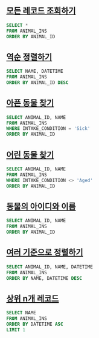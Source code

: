 
## [모든 레코드 조회하기](https://school.programmers.co.kr/learn/courses/30/lessons/59034)
~~~sql
SELECT *
FROM ANIMAL_INS 
ORDER BY ANIMAL_ID
~~~

## [역순 정렬하기](https://school.programmers.co.kr/learn/courses/30/lessons/59035)
~~~sql
SELECT NAME, DATETIME
FROM ANIMAL_INS 
ORDER BY ANIMAL_ID DESC
~~~

## [아픈 동물 찾기](https://school.programmers.co.kr/learn/courses/30/lessons/59036)
~~~sql
SELECT ANIMAL_ID, NAME
FROM ANIMAL_INS
WHERE INTAKE_CONDITION = 'Sick'
ORDER BY ANIMAL_ID
~~~

## [어린 동물 찾기](https://school.programmers.co.kr/learn/courses/30/lessons/59037)
~~~sql
SELECT ANIMAL_ID, NAME
FROM ANIMAL_INS 
WHERE INTAKE_CONDITION <> 'Aged'
ORDER BY ANIMAL_ID
~~~

## [동물의 아이디와 이름](https://school.programmers.co.kr/learn/courses/30/lessons/59403)
~~~sql
SELECT ANIMAL_ID, NAME 
FROM ANIMAL_INS
ORDER BY ANIMAL_ID
~~~

## [여러 기준으로 정렬하기](https://school.programmers.co.kr/learn/courses/30/lessons/59404)
~~~sql
SELECT ANIMAL_ID, NAME, DATETIME
FROM ANIMAL_INS 
ORDER BY NAME, DATETIME DESC
~~~

## [상위 n개 레코드](https://school.programmers.co.kr/learn/courses/30/lessons/59405)
~~~sql
SELECT NAME
FROM ANIMAL_INS
ORDER BY DATETIME ASC
LIMIT 1
~~~
